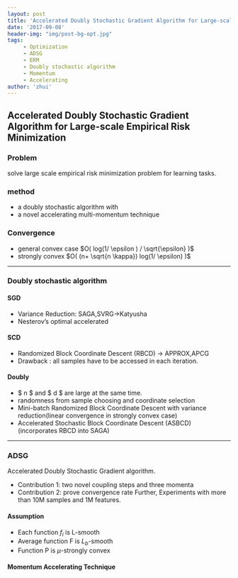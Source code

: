 ```yaml
---
layout: post
title: 'Accelerated Doubly Stochastic Gradient Algorithm for Large-scale Empirical Risk Minimization'
date: '2017-09-08'
header-img: "img/post-bg-opt.jpg"
tags:
     - Optimization
     - ADSG
     - ERM
     - Doubly stochastic algorithm
     - Momentum
     - Accelerating
author: 'zhui'
---
```


## Accelerated Doubly Stochastic Gradient Algorithm for Large-scale Empirical Risk Minimization

### Problem
solve large scale empirical risk minimization problem for learning tasks.

### method
* a doubly stochastic algorithm with 
* a novel accelerating multi-momentum technique

### Convergence
* general convex case
$O( log(1/ \epsilon ) / \sqrt{\epsilon} )$
* strongly convex
$O( (n+ \sqrt{n \kappa}) log(1/ \epsilon) )$


***

### Doubly stochastic algorithm
#### SGD
* Variance Reduction: SAGA,SVRG->Katyusha
* Nesterov’s optimal accelerated

#### SCD
* Randomized Block Coordinate Descent (RBCD) -> APPROX,APCG
* Drawback : all samples have to be accessed in each iteration.

#### Doubly
* $ n $ and $ d $ are large at the same time.
* randomness from sample choosing and coordinate selection
* Mini-batch Randomized Block Coordinate Descent with variance reduction(linear convergence in strongly convex case)
* Accelerated Stochastic Block Coordinate Descent (ASBCD) (incorporates RBCD into SAGA)

***

### ADSG
Accelerated Doubly Stochastic Gradient algorithm.
* Contribution 1: two novel coupling steps and  three momenta
* Contribution 2: prove convergence rate
Further, Experiments with more than 10M samples and 1M features.

#### Assumption
* Each function $f_i$ is L-smooth
* Average function F is $L_b$-smooth 
* Function P is $\mu$-strongly convex

#### Momentum Accelerating Technique



